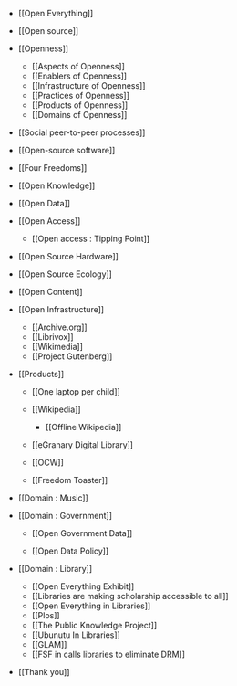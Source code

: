 * [[Open Everything]]
* [[Open source]]
* [[Openness]]

  * [[Aspects of Openness]]
  * [[Enablers of Openness]]
  * [[Infrastructure of Openness]]
  * [[Practices of Openness]]
  * [[Products of Openness]]
  * [[Domains of Openness]]

* [[Social peer-to-peer processes]]
* [[Open-source software]]
* [[Four Freedoms]]
* [[Open Knowledge]]
* [[Open Data]]
* [[Open Access]]

  * [[Open access : Tipping Point]]

* [[Open Source Hardware]]
* [[Open Source Ecology]]
* [[Open Content]]

* [[Open Infrastructure]]

  * [[Archive.org]]
  * [[Librivox]]
  * [[Wikimedia]]
  * [[Project Gutenberg]]

* [[Products]]

  * [[One laptop per child]]
  * [[Wikipedia]]
    * [[Offline Wikipedia]]

  * [[eGranary Digital Library]]
  * [[OCW]]


  * [[Freedom Toaster]]

* [[Domain : Music]]
* [[Domain : Government]]

  * [[Open Government Data]]

  * [[Open Data Policy]]

* [[Domain : Library]]

  * [[Open Everything Exhibit]]
  * [[Libraries are making scholarship accessible to all]]
  * [[Open Everything in Libraries]]
  * [[Plos]]
  * [[The Public Knowledge Project]]
  * [[Ubunutu In Libraries]]
  * [[GLAM]]
  * [[FSF in calls libraries to eliminate DRM]]

* [[Thank you]]
